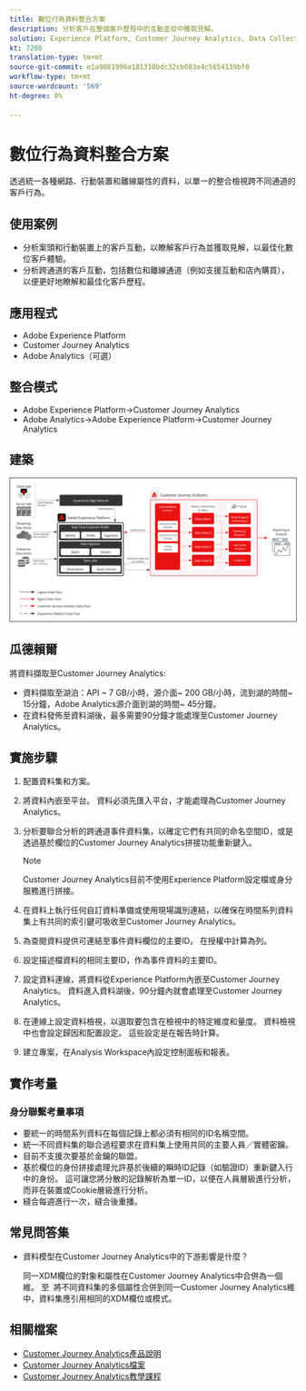 ```yaml
---
title: 數位行為資料整合方案
description: 分析客戶在整個客戶歷程中的互動並從中獲取見解。
solution: Experience Platform, Customer Journey Analytics, Data Collection
kt: 7208
translation-type: tm+mt
source-git-commit: e1a9881996a181310bdc32cb083e4c5654139bf0
workflow-type: tm+mt
source-wordcount: '569'
ht-degree: 0%

---
```



# 數位行為資料整合方案

透過統一各種網路、行動裝置和離線屬性的資料，以單一的整合檢視跨不同通道的客戶行為。

## 使用案例

* 分析案頭和行動裝置上的客戶互動，以瞭解客戶行為並獲取見解，以最佳化數位客戶體驗。
* 分析跨通道的客戶互動，包括數位和離線通道（例如支援互動和店內購買），以便更好地瞭解和最佳化客戶歷程。 

## 應用程式

* Adobe Experience Platform
* Customer Journey Analytics
* Adobe Analytics（可選）

## 整合模式

* Adobe Experience Platform→Customer Journey Analytics
* Adobe Analytics→Adobe Experience Platform→Customer Journey Analytics

## 建築

<img src="assets/CJA.svg" alt="Customer Journey Analytics藍圖的參考架構" style="border:1px solid #4a4a4a" />

## 瓜德賴爾

將資料擷取至Customer Journey Analytics:

* 資料擷取至湖泊：API ~ 7 GB/小時，源介面~ 200 GB/小時，流到湖的時間~ 15分鐘，Adobe Analytics源介面到湖的時間~ 45分鐘。
* 在資料發佈至資料湖後，最多需要90分鐘才能處理至Customer Journey Analytics。

## 實施步驟

1. 配置資料集和方案。
1. 將資料內嵌至平台。
資料必須先匯入平台，才能處理為Customer Journey Analytics。
1. 分析要聯合分析的跨通道事件資料集，以確定它們有共同的命名空間ID，或是透過基於欄位的Customer Journey Analytics拼接功能重新鍵入。 

   >[!NOTE]
   >
   >Customer Journey Analytics目前不使用Experience Platform設定檔或身分服務進行拼接。

1. 在資料上執行任何自訂資料準備或使用現場識別連結，以確保在時間系列資料集上有共同的索引鍵可吸收至Customer Journey Analytics。
1. 為查閱資料提供可連結至事件資料欄位的主要ID。 在授權中計算為列。
1. 設定描述檔資料的相同主要ID，作為事件資料的主要ID。
1. 設定資料連線，將資料從Experience Platform內嵌至Customer Journey Analytics。 資料進入資料湖後，90分鐘內就會處理至Customer Journey Analytics。
1. 在連線上設定資料檢視，以選取要包含在檢視中的特定維度和量度。 資料檢視中也會設定歸因和配置設定。 這些設定是在報告時計算。
1. 建立專案，在Analysis Workspace內設定控制面板和報表。

## 實作考量

### 身分聯繫考量事項

* 要統一的時間系列資料在每個記錄上都必須有相同的ID名稱空間。
* 統一不同資料集的聯合過程要求在資料集上使用共同的主要人員／實體密鑰。
* 目前不支援次要基於金鑰的聯盟。
* 基於欄位的身份拼接處理允許基於後續的瞬時ID記錄（如驗證ID）重新鍵入行中的身份。 這可讓您將分散的記錄解析為單一ID，以便在人員層級進行分析，而非在裝置或Cookie層級進行分析。
* 縫合每週進行一次，縫合後重播。

## 常見問答集

* 資料模型在Customer Journey Analytics中的下游影響是什麼？

   同一XDM欄位的對象和屬性在Customer Journey Analytics中合併為一個維。 至  將不同資料集的多個屬性合併到同一Customer Journey Analytics維中，資料集應引用相同的XDM欄位或模式。

## 相關檔案

* [Customer Journey Analytics產品說明](https://helpx.adobe.com/legal/product-descriptions/customer-journey-analytics.html)
* [Customer Journey Analytics檔案](https://experienceleague.adobe.com/docs/customer-journey-analytics.html)
* [Customer Journey Analytics教學課程](https://experienceleague.adobe.com/docs/customer-journey-analytics-learn/tutorials/overview.html)




